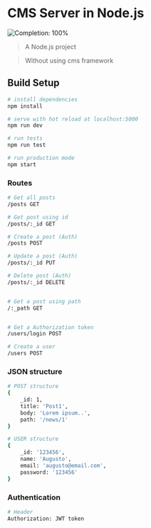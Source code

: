 # CMS Server in Node.js

![Completion: 100%](https://img.shields.io/badge/completion-100%25-green.svg)

> A Node.js project

> Without using cms framework

## Build Setup

``` bash
# install dependencies
npm install

# serve with hot reload at localhost:5000
npm run dev

# run tests
npm run test

# run production mode
npm start
```

### Routes

``` bash
# Get all posts
/posts GET

# Get post using id
/posts/:_id GET

# Create a post (Auth)
/posts POST

# Update a post (Auth)
/posts/:_id PUT

# Delete post (Auth)
/posts/:_id DELETE


# Get a post using path
/:_path GET


# Get a Authorization token
/users/login POST

# Create a user
/users POST
```
### JSON structure 

``` bash
# POST structure
{
    _id: 1, 
    title: 'Post1', 
    body: 'Lorem ipsum..', 
    path: '/news/1' 
}

# USER structure
{
    _id: '123456',
    name: 'Augusto',
    email: 'augusto@email.com',
    password: '123456'
}
```

### Authentication 

``` bash
# Header
Authorization: JWT token 
```
